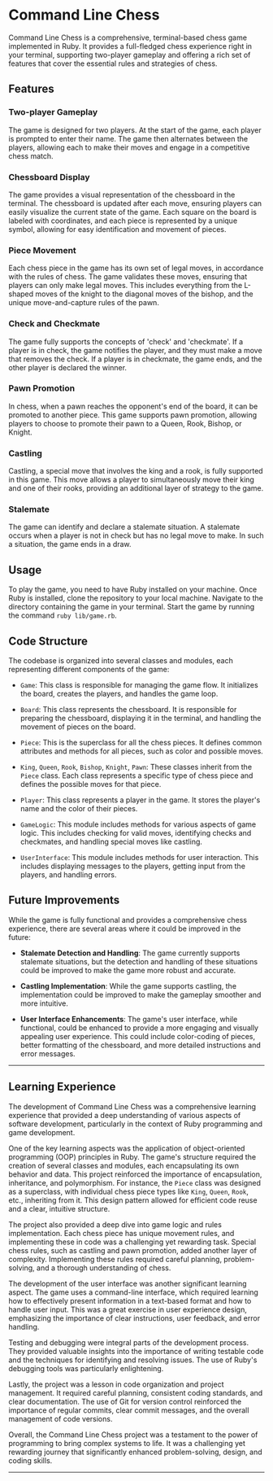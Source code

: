 # Command Line Chess

Command Line Chess is a comprehensive, terminal-based chess game implemented in Ruby. It provides a full-fledged chess experience right in your terminal, supporting two-player gameplay and offering a rich set of features that cover the essential rules and strategies of chess.

## Features

### Two-player Gameplay
The game is designed for two players. At the start of the game, each player is prompted to enter their name. The game then alternates between the players, allowing each to make their moves and engage in a competitive chess match.

### Chessboard Display
The game provides a visual representation of the chessboard in the terminal. The chessboard is updated after each move, ensuring players can easily visualize the current state of the game. Each square on the board is labeled with coordinates, and each piece is represented by a unique symbol, allowing for easy identification and movement of pieces.

### Piece Movement
Each chess piece in the game has its own set of legal moves, in accordance with the rules of chess. The game validates these moves, ensuring that players can only make legal moves. This includes everything from the L-shaped moves of the knight to the diagonal moves of the bishop, and the unique move-and-capture rules of the pawn.

### Check and Checkmate
The game fully supports the concepts of 'check' and 'checkmate'. If a player is in check, the game notifies the player, and they must make a move that removes the check. If a player is in checkmate, the game ends, and the other player is declared the winner.

### Pawn Promotion
In chess, when a pawn reaches the opponent's end of the board, it can be promoted to another piece. This game supports pawn promotion, allowing players to choose to promote their pawn to a Queen, Rook, Bishop, or Knight.

### Castling
Castling, a special move that involves the king and a rook, is fully supported in this game. This move allows a player to simultaneously move their king and one of their rooks, providing an additional layer of strategy to the game.

### Stalemate
The game can identify and declare a stalemate situation. A stalemate occurs when a player is not in check but has no legal move to make. In such a situation, the game ends in a draw.

## Usage

To play the game, you need to have Ruby installed on your machine. Once Ruby is installed, clone the repository to your local machine. Navigate to the directory containing the game in your terminal. Start the game by running the command `ruby lib/game.rb`.

## Code Structure

The codebase is organized into several classes and modules, each representing different components of the game:

- `Game`: This class is responsible for managing the game flow. It initializes the board, creates the players, and handles the game loop.

- `Board`: This class represents the chessboard. It is responsible for preparing the chessboard, displaying it in the terminal, and handling the movement of pieces on the board.

- `Piece`: This is the superclass for all the chess pieces. It defines common attributes and methods for all pieces, such as color and possible moves.

- `King`, `Queen`, `Rook`, `Bishop`, `Knight`, `Pawn`: These classes inherit from the `Piece` class. Each class represents a specific type of chess piece and defines the possible moves for that piece.

- `Player`: This class represents a player in the game. It stores the player's name and the color of their pieces.

- `GameLogic`: This module includes methods for various aspects of game logic. This includes checking for valid moves, identifying checks and checkmates, and handling special moves like castling.

- `UserInterface`: This module includes methods for user interaction. This includes displaying messages to the players, getting input from the players, and handling errors.

## Future Improvements

While the game is fully functional and provides a comprehensive chess experience, there are several areas where it could be improved in the future:

- **Stalemate Detection and Handling**: The game currently supports stalemate situations, but the detection and handling of these situations could be improved to make the game more robust and accurate.

- **Castling Implementation**: While the game supports castling, the implementation could be improved to make the gameplay smoother and more intuitive.

- **User Interface Enhancements**: The game's user interface, while functional, could be enhanced to provide a more engaging and visually appealing user experience. This could include color-coding of pieces, better formatting of the chessboard, and more detailed instructions and error messages.

---

## Learning Experience

The development of Command Line Chess was a comprehensive learning experience that provided a deep understanding of various aspects of software development, particularly in the context of Ruby programming and game development.

One of the key learning aspects was the application of object-oriented programming (OOP) principles in Ruby. The game's structure required the creation of several classes and modules, each encapsulating its own behavior and data. This project reinforced the importance of encapsulation, inheritance, and polymorphism. For instance, the `Piece` class was designed as a superclass, with individual chess piece types like `King`, `Queen`, `Rook`, etc., inheriting from it. This design pattern allowed for efficient code reuse and a clear, intuitive structure.

The project also provided a deep dive into game logic and rules implementation. Each chess piece has unique movement rules, and implementing these in code was a challenging yet rewarding task. Special chess rules, such as castling and pawn promotion, added another layer of complexity. Implementing these rules required careful planning, problem-solving, and a thorough understanding of chess.

The development of the user interface was another significant learning aspect. The game uses a command-line interface, which required learning how to effectively present information in a text-based format and how to handle user input. This was a great exercise in user experience design, emphasizing the importance of clear instructions, user feedback, and error handling.

Testing and debugging were integral parts of the development process. They provided valuable insights into the importance of writing testable code and the techniques for identifying and resolving issues. The use of Ruby's debugging tools was particularly enlightening.

Lastly, the project was a lesson in code organization and project management. It required careful planning, consistent coding standards, and clear documentation. The use of Git for version control reinforced the importance of regular commits, clear commit messages, and the overall management of code versions.

Overall, the Command Line Chess project was a testament to the power of programming to bring complex systems to life. It was a challenging yet rewarding journey that significantly enhanced problem-solving, design, and coding skills.

---
